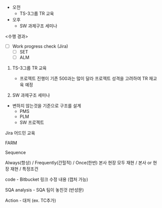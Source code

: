 - 오전
	- TS-3그룹 TR 교육
- 오후
	- SW 과제구조 세미나

<수행 경과>
- [ ] Work progress check (Jira)
	- [ ] SET
	- [ ] ALM

1. TS-3그룹 TR 교육
	- 프로젝트 진행이 기존 500과는 많이 달라 프로젝트 성격을 고려하여 TR 재교육 예정

2. SW 과제구조 세미나
- 변하지 않는것을 기준으로 구조를 설계
	- PMS
	- PLM
	- SW 프로젝트

Jira 어드민 교육


FARM

Sequence

Always(항상) / Frequently(간헐적) / Once(한번)
본사 현장 모두 재현 / 본사 or 현장 재현 / 특정조건

code - Bitbucket 링크 수정 내용 (캡처 가능)

SQA analysis - SQA 팀이 놓친것 (반성문)

Action - 대처 (ex. TC추가)